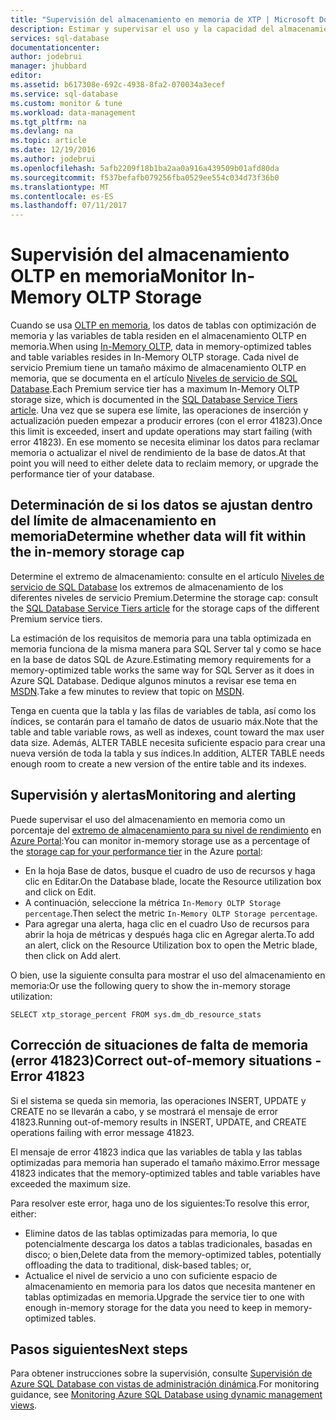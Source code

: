 ```yaml
---
title: "Supervisión del almacenamiento en memoria de XTP | Microsoft Docs"
description: Estimar y supervisar el uso y la capacidad del almacenamiento en memoria de XTP; resolver el error de capacidad 41823
services: sql-database
documentationcenter: 
author: jodebrui
manager: jhubbard
editor: 
ms.assetid: b617308e-692c-4938-8fa2-070034a3ecef
ms.service: sql-database
ms.custom: monitor & tune
ms.workload: data-management
ms.tgt_pltfrm: na
ms.devlang: na
ms.topic: article
ms.date: 12/19/2016
ms.author: jodebrui
ms.openlocfilehash: 5afb2209f18b1ba2aa0a916a439509b01afd80da
ms.sourcegitcommit: f537befafb079256fba0529ee554c034d73f36b0
ms.translationtype: MT
ms.contentlocale: es-ES
ms.lasthandoff: 07/11/2017
---
```

# <a name="monitor-in-memory-oltp-storage"></a><span data-ttu-id="d5eb5-103">Supervisión del almacenamiento OLTP en memoria</span><span class="sxs-lookup"><span data-stu-id="d5eb5-103">Monitor In-Memory OLTP Storage</span></span>
<span data-ttu-id="d5eb5-104">Cuando se usa [OLTP en memoria](sql-database-in-memory.md), los datos de tablas con optimización de memoria y las variables de tabla residen en el almacenamiento OLTP en memoria.</span><span class="sxs-lookup"><span data-stu-id="d5eb5-104">When using [In-Memory OLTP](sql-database-in-memory.md), data in memory-optimized tables and table variables resides in In-Memory OLTP storage.</span></span> <span data-ttu-id="d5eb5-105">Cada nivel de servicio Premium tiene un tamaño máximo de almacenamiento OLTP en memoria, que se documenta en el artículo [Niveles de servicio de SQL Database](sql-database-service-tiers.md#single-database-service-tiers-and-performance-levels).</span><span class="sxs-lookup"><span data-stu-id="d5eb5-105">Each Premium service tier has a maximum In-Memory OLTP storage size, which is documented in the [SQL Database Service Tiers article](sql-database-service-tiers.md#single-database-service-tiers-and-performance-levels).</span></span> <span data-ttu-id="d5eb5-106">Una vez que se supera ese límite, las operaciones de inserción y actualización pueden empezar a producir errores (con el error 41823).</span><span class="sxs-lookup"><span data-stu-id="d5eb5-106">Once this limit is exceeded, insert and update operations may start failing (with error 41823).</span></span> <span data-ttu-id="d5eb5-107">En ese momento se necesita eliminar los datos para reclamar memoria o actualizar el nivel de rendimiento de la base de datos.</span><span class="sxs-lookup"><span data-stu-id="d5eb5-107">At that point you will need to either delete data to reclaim memory, or upgrade the performance tier of your database.</span></span>

## <a name="determine-whether-data-will-fit-within-the-in-memory-storage-cap"></a><span data-ttu-id="d5eb5-108">Determinación de si los datos se ajustan dentro del límite de almacenamiento en memoria</span><span class="sxs-lookup"><span data-stu-id="d5eb5-108">Determine whether data will fit within the in-memory storage cap</span></span>
<span data-ttu-id="d5eb5-109">Determine el extremo de almacenamiento: consulte en el artículo [Niveles de servicio de SQL Database](sql-database-service-tiers.md#single-database-service-tiers-and-performance-levels) los extremos de almacenamiento de los diferentes niveles de servicio Premium.</span><span class="sxs-lookup"><span data-stu-id="d5eb5-109">Determine the storage cap: consult the [SQL Database Service Tiers article](sql-database-service-tiers.md#single-database-service-tiers-and-performance-levels) for the storage caps of the different Premium service tiers.</span></span>

<span data-ttu-id="d5eb5-110">La estimación de los requisitos de memoria para una tabla optimizada en memoria funciona de la misma manera para SQL Server tal y como se hace en la base de datos SQL de Azure.</span><span class="sxs-lookup"><span data-stu-id="d5eb5-110">Estimating memory requirements for a memory-optimized table works the same way for SQL Server as it does in Azure SQL Database.</span></span> <span data-ttu-id="d5eb5-111">Dedique algunos minutos a revisar ese tema en [MSDN](https://msdn.microsoft.com/library/dn282389.aspx).</span><span class="sxs-lookup"><span data-stu-id="d5eb5-111">Take a few minutes to review that topic on [MSDN](https://msdn.microsoft.com/library/dn282389.aspx).</span></span>

<span data-ttu-id="d5eb5-112">Tenga en cuenta que la tabla y las filas de variables de tabla, así como los índices, se contarán para el tamaño de datos de usuario máx.</span><span class="sxs-lookup"><span data-stu-id="d5eb5-112">Note that the table and table variable rows, as well as indexes, count toward the max user data size.</span></span> <span data-ttu-id="d5eb5-113">Además, ALTER TABLE necesita suficiente espacio para crear una nueva versión de toda la tabla y sus índices.</span><span class="sxs-lookup"><span data-stu-id="d5eb5-113">In addition, ALTER TABLE needs enough room to create a new version of the entire table and its indexes.</span></span>

## <a name="monitoring-and-alerting"></a><span data-ttu-id="d5eb5-114">Supervisión y alertas</span><span class="sxs-lookup"><span data-stu-id="d5eb5-114">Monitoring and alerting</span></span>
<span data-ttu-id="d5eb5-115">Puede supervisar el uso del almacenamiento en memoria como un porcentaje del [extremo de almacenamiento para su nivel de rendimiento](sql-database-service-tiers.md#single-database-service-tiers-and-performance-levels) en [Azure Portal](https://portal.azure.com/):</span><span class="sxs-lookup"><span data-stu-id="d5eb5-115">You can monitor in-memory storage use as a percentage of the [storage cap for your performance tier](sql-database-service-tiers.md#single-database-service-tiers-and-performance-levels) in the Azure [portal](https://portal.azure.com/):</span></span> 

* <span data-ttu-id="d5eb5-116">En la hoja Base de datos, busque el cuadro de uso de recursos y haga clic en Editar.</span><span class="sxs-lookup"><span data-stu-id="d5eb5-116">On the Database blade, locate the Resource utilization box and click on Edit.</span></span>
* <span data-ttu-id="d5eb5-117">A continuación, seleccione la métrica `In-Memory OLTP Storage percentage`.</span><span class="sxs-lookup"><span data-stu-id="d5eb5-117">Then select the metric `In-Memory OLTP Storage percentage`.</span></span>
* <span data-ttu-id="d5eb5-118">Para agregar una alerta, haga clic en el cuadro Uso de recursos para abrir la hoja de métricas y después haga clic en Agregar alerta.</span><span class="sxs-lookup"><span data-stu-id="d5eb5-118">To add an alert, click on the Resource Utilization box to open the Metric blade, then click on Add alert.</span></span>

<span data-ttu-id="d5eb5-119">O bien, use la siguiente consulta para mostrar el uso del almacenamiento en memoria:</span><span class="sxs-lookup"><span data-stu-id="d5eb5-119">Or use the following query to show the in-memory storage utilization:</span></span>

    SELECT xtp_storage_percent FROM sys.dm_db_resource_stats


## <a name="correct-out-of-memory-situations---error-41823"></a><span data-ttu-id="d5eb5-120">Corrección de situaciones de falta de memoria (error 41823)</span><span class="sxs-lookup"><span data-stu-id="d5eb5-120">Correct out-of-memory situations - Error 41823</span></span>
<span data-ttu-id="d5eb5-121">Si el sistema se queda sin memoria, las operaciones INSERT, UPDATE y CREATE no se llevarán a cabo, y se mostrará el mensaje de error 41823.</span><span class="sxs-lookup"><span data-stu-id="d5eb5-121">Running out-of-memory results in INSERT, UPDATE, and CREATE operations failing with error message 41823.</span></span>

<span data-ttu-id="d5eb5-122">El mensaje de error 41823 indica que las variables de tabla y las tablas optimizadas para memoria han superado el tamaño máximo.</span><span class="sxs-lookup"><span data-stu-id="d5eb5-122">Error message 41823 indicates that the memory-optimized tables and table variables have exceeded the maximum size.</span></span>

<span data-ttu-id="d5eb5-123">Para resolver este error, haga uno de los siguientes:</span><span class="sxs-lookup"><span data-stu-id="d5eb5-123">To resolve this error, either:</span></span>

* <span data-ttu-id="d5eb5-124">Elimine datos de las tablas optimizadas para memoria, lo que potencialmente descarga los datos a tablas tradicionales, basadas en disco; o bien,</span><span class="sxs-lookup"><span data-stu-id="d5eb5-124">Delete data from the memory-optimized tables, potentially offloading the data to traditional, disk-based tables; or,</span></span>
* <span data-ttu-id="d5eb5-125">Actualice el nivel de servicio a uno con suficiente espacio de almacenamiento en memoria para los datos que necesita mantener en tablas optimizadas en memoria.</span><span class="sxs-lookup"><span data-stu-id="d5eb5-125">Upgrade the service tier to one with enough in-memory storage for the data you need to keep in memory-optimized tables.</span></span>

## <a name="next-steps"></a><span data-ttu-id="d5eb5-126">Pasos siguientes</span><span class="sxs-lookup"><span data-stu-id="d5eb5-126">Next steps</span></span>
<span data-ttu-id="d5eb5-127">Para obtener instrucciones sobre la supervisión, consulte [Supervisión de Azure SQL Database con vistas de administración dinámica](sql-database-monitoring-with-dmvs.md).</span><span class="sxs-lookup"><span data-stu-id="d5eb5-127">For monitoring guidance, see [Monitoring Azure SQL Database using dynamic management views](sql-database-monitoring-with-dmvs.md).</span></span>

